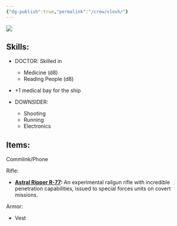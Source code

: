 ```yaml
---
{"dg-publish":true,"permalink":"/crew/slosh/"}
---
```


![](https://i.imgur.com/KrNcA9W.png)

## Skills:

- DOCTOR: Skilled in 
	- Medicine (d8)
	- Reading People (d8)
- +1 medical bay for the ship
   
- DOWNSIDER:
	- Shooting
	- Running
	- Electronics

## Items:

Commlink/Phone

Rifle:
- **[Astral Ripper R-77](Weapons#^R-77):** An experimental railgun rifle with incredible penetration capabilities, issued to special forces units on covert missions.

Armor:
- Vest

